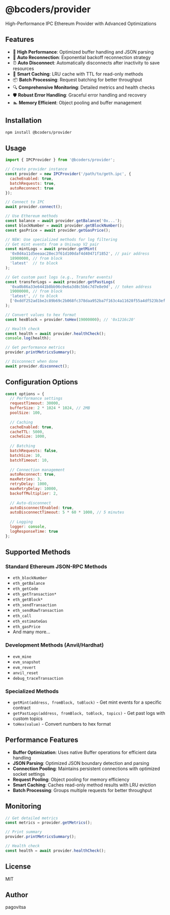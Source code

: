 # @bcoders/provider

High-Performance IPC Ethereum Provider with Advanced Optimizations

## Features

- 🚀 **High Performance**: Optimized buffer handling and JSON parsing
- 🔄 **Auto Reconnection**: Exponential backoff reconnection strategy  
- ⏰ **Auto Disconnect**: Automatically disconnects after inactivity to save resources
- 💾 **Smart Caching**: LRU cache with TTL for read-only methods
- 📦 **Batch Processing**: Request batching for better throughput
- 🔍 **Comprehensive Monitoring**: Detailed metrics and health checks
- 🛡️ **Robust Error Handling**: Graceful error handling and recovery
- 🏊 **Memory Efficient**: Object pooling and buffer management

## Installation

```bash
npm install @bcoders/provider
```

## Usage

```javascript
import { IPCProvider } from '@bcoders/provider';

// Create provider instance
const provider = new IPCProvider('/path/to/geth.ipc', {
  cacheEnabled: true,
  batchRequests: true,
  autoReconnect: true
});

// Connect to IPC
await provider.connect();

// Use Ethereum methods
const balance = await provider.getBalance('0x...');
const blockNumber = await provider.getBlockNumber();
const gasPrice = await provider.getGasPrice();

// NEW: Use specialized methods for log filtering
// Get mint events from a Uniswap V2 pair
const mintLogs = await provider.getMint(
  '0x0d4a11d5eeaac28ec3f61d100daf4d40471f1852', // pair address
  18900000, // from block
  'latest'  // to block
);

// Get custom past logs (e.g., Transfer events)
const transferLogs = await provider.getPastLogs(
  '0xa0b86a33e6441b8bb96c0e6a3d8c5b6c7d7e8e9d', // token address
  19000000, // from block
  'latest', // to block
  ['0xddf252ad1be2c89b69c2b068fc378daa952ba7f163c4a11628f55a4df523b3ef'] // Transfer topic
);

// Convert values to hex format
const hexBlock = provider.toHex(19000000); // '0x1216c20'

// Health check
const health = await provider.healthCheck();
console.log(health);

// Get performance metrics
provider.printMetricsSummary();

// Disconnect when done
await provider.disconnect();
```

## Configuration Options

```javascript
const options = {
  // Performance settings
  requestTimeout: 30000,
  bufferSize: 2 * 1024 * 1024, // 2MB
  poolSize: 100,
  
  // Caching
  cacheEnabled: true,
  cacheTTL: 5000,
  cacheSize: 1000,
  
  // Batching
  batchRequests: false,
  batchSize: 10,
  batchTimeout: 10,
  
  // Connection management
  autoReconnect: true,
  maxRetries: 3,
  retryDelay: 1000,
  maxRetryDelay: 10000,
  backoffMultiplier: 2,
  
  // Auto-disconnect
  autoDisconnectEnabled: true,
  autoDisconnectTimeout: 5 * 60 * 1000, // 5 minutes
  
  // Logging
  logger: console,
  logResponseTime: true
};
```

## Supported Methods

### Standard Ethereum JSON-RPC Methods
- `eth_blockNumber`
- `eth_getBalance`
- `eth_getCode`
- `eth_getTransaction*`
- `eth_getBlock*`
- `eth_sendTransaction`
- `eth_sendRawTransaction`
- `eth_call`
- `eth_estimateGas`
- `eth_gasPrice`
- And many more...

### Development Methods (Anvil/Hardhat)
- `evm_mine`
- `evm_snapshot`
- `evm_revert`
- `anvil_reset`
- `debug_traceTransaction`

### Specialized Methods
- `getMint(address, fromBlock, toBlock)` - Get mint events for a specific contract
- `getPastLogs(address, fromBlock, toBlock, topics)` - Get past logs with custom topics
- `toHex(value)` - Convert numbers to hex format

## Performance Features

- **Buffer Optimization**: Uses native Buffer operations for efficient data handling
- **JSON Parsing**: Optimized JSON boundary detection and parsing
- **Connection Pooling**: Maintains persistent connections with optimized socket settings
- **Request Pooling**: Object pooling for memory efficiency
- **Smart Caching**: Caches read-only method results with LRU eviction
- **Batch Processing**: Groups multiple requests for better throughput

## Monitoring

```javascript
// Get detailed metrics
const metrics = provider.getMetrics();

// Print summary
provider.printMetricsSummary();

// Health check
const health = await provider.healthCheck();
```

## License

MIT

## Author

pagovitsa
